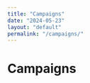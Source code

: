 ```yaml
---
title: "Campaigns"
date: "2024-05-23"
layout: "default"
permalink: "/campaigns/"
---
```


# Campaigns